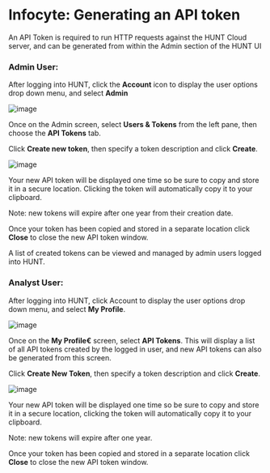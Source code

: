 # Infocyte: Generating an API token

An API Token is required to run HTTP requests against the HUNT Cloud server, and can be generated from within the Admin section of the HUNT UI

### **Admin User:**

After logging into HUNT, click the **Account** icon to display the user options drop down menu, and select **Admin**

![image](https://user-images.githubusercontent.com/58112539/194910850-80285617-6f78-415e-8502-ba1dfde27bc5.png)

Once on the Admin screen, select **Users & Tokens** from the left pane, then choose the **API Tokens** tab.

Click **Create new token**, then specify a token description and click **Create**.

![image](https://user-images.githubusercontent.com/58112539/194910972-e1b1f702-7894-44d6-9f71-4c151095e298.png)

Your new API token will be displayed one time so be sure to copy and store it in a secure location. Clicking the token will automatically copy it to your clipboard.

Note: new tokens will expire after one year from their creation date.

Once your token has been copied and stored in a separate location click **Close** to close the new API token window.

A list of created tokens can be viewed and managed by admin users logged into HUNT.

### **Analyst User:**

After logging into HUNT, click Account to display the user options drop down menu, and select **My Profile**.

![image](https://user-images.githubusercontent.com/58112539/194911154-2b1b3ba6-49ca-41c7-8104-2c320ae2b0d2.png)

Once on the **My Profile€** screen, select **API Tokens**. This will display a list of all API tokens created by the logged in user, and new API tokens can also be generated from this screen.

Click **Create New Token**, then specify a token description and click **Create**.

![image](https://user-images.githubusercontent.com/58112539/194911300-6f0a28d5-f645-43e1-8290-9079bec954b9.png)

Your new API token will be displayed one time so be sure to copy and store it in a secure location, clicking the token will automatically copy it to your clipboard.

Note: new tokens will expire after one year.

Once your token has been copied and stored in a separate location click **Close** to close the new API token window.

